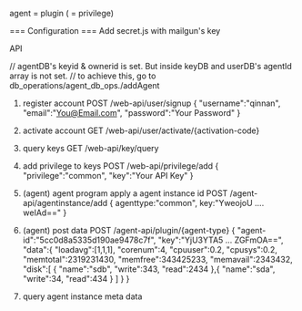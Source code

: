 agent = plugin ( = privilege)

=== Configuration ===
Add secret.js with mailgun's key



API

// agentDB's keyid & ownerid is set. But inside keyDB and userDB's agentId array is not set.
// to achieve this, go to db_operations/agent_db_ops./addAgent


1. register account
POST /web-api/user/signup
{
    "username":"qinnan",
    "email":"You@Email.com",
    "password":"Your Password"
}

2. activate account
GET /web-api/user/activate/{activation-code}

3. query keys
GET /web-api/key/query

4. add privilege to keys
POST /web-api/privilege/add
{
    "privilege":"common",
    "key":"Your API Key"
}

5. (agent) agent program apply a agent instance id
POST /agent-api/agentinstance/add 
{
    agenttype:"common",
    key:"YweojoU .... weIAd=="
}
6. (agent) post data
POST /agent-api/plugin/{agent-type}
{
	"agent-id":"5cc0d8a5335d190ae9478c7f",
	"key":"YjU3YTA5 ... ZGFmOA==",
	"data":{
		"loadavg":[1,1,1],
		"corenum":4,
		"cpuuser":0.2,
		"cpusys":0.2,
		"memtotal":2319231430,
		"memfree":343425233,
		"memavail":2343432,
		"disk":[
			{
				"name":"sdb",
				"write":343,
				"read":2434
			},{
				"name":"sda",
				"write":34,
				"read":434
			}
		]
	}
}

7. query agent instance meta data